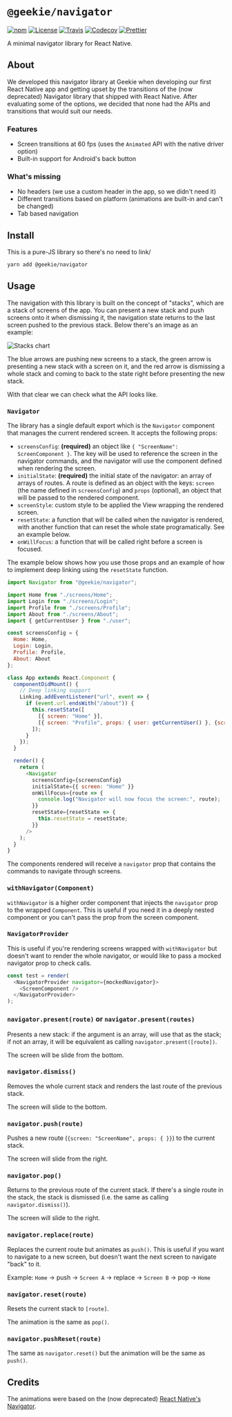 # `@geekie/navigator`

[![npm](https://badgen.net/npm/v/@geekie/navigator)](https://npmjs.org/@geekie/navigator)
[![License](https://badgen.net/badge/license/MIT/blue)](LICENSE)
[![Travis](https://badgen.net/travis/geekie/navigator)](https://travis-ci.com/geekie/navigator)
[![Codecov](https://badgen.net/codecov/c/github/geekie/navigator)](https://codecov.io/gh/geekie/navigator)
[![Prettier](https://badgen.net/badge/code%20style/prettier/ff69b4)](https://github.com/prettier/prettier)

A minimal navigator library for React Native.

## About

We developed this navigator library at Geekie when developing our first React Native app and getting upset by the transitions of the (now deprecated) Navigator library that shipped with React Native. After evaluating some of the options, we decided that none had the APIs and transitions that would suit our needs.

### Features

- Screen transitions at 60 fps (uses the `Animated` API with the native driver option)
- Built-in support for Android's back button

### What's missing

- No headers (we use a custom header in the app, so we didn't need it)
- Different transitions based on platform (animations are built-in and can't be changed)
- Tab based navigation

## Install

This is a pure-JS library so there's no need to link/

```sh
yarn add @geekie/navigator
```

## Usage

The navigation with this library is built on the concept of "stacks", which are a stack of screens of the app. You can present a new stack and push screens onto it when dismissing it, the navigation state returns to the last screen pushed to the previous stack. Below there's an image as an example:

![Stacks chart](https://user-images.githubusercontent.com/1574588/43719589-7a22ba5c-9964-11e8-98b4-067ed320a203.png)

The blue arrows are pushing new screens to a stack, the green arrow is presenting a new stack with a screen on it, and the red arrow is dismissing a whole stack and coming to back to the state right before presenting the new stack.

With that clear we can check what the API looks like.

### `Navigator`

The library has a single default export which is the `Navigator` component that manages the current rendered screen. It accepts the following props:

- `screensConfig`: **(required)** an object like `{ "ScreenName": ScreenComponent }`. The key will be used to reference the screen in the navigator commands, and the navigator will use the component defined when rendering the screen.
- `initialState`: **(required)** the initial state of the navigator: an array of arrays of routes. A route is defined as an object with the keys: `screen` (the name defined in `screensConfig`) and `props` (optional), an object that will be passed to the rendered component.
- `screenStyle`: custom style to be applied the View wrapping the rendered screen.
- `resetState`: a function that will be called when the navigator is rendered, with another function that can reset the whole state programatically. See an example below.
- `onWillFocus`: a function that will be called right before a screen is focused.

The example below shows how you use those props and an example of how to implement deep linking using the `resetState` function.

```js
import Navigator from "@geekie/navigator";

import Home from "./screens/Home";
import Login from "./screens/Login";
import Profile from "./screens/Profile";
import About from "./screens/About";
import { getCurrentUser } from "./user";

const screensConfig = {
  Home: Home,
  Login: Login,
  Profile: Profile,
  About: About
};

class App extends React.Component {
  componentDidMount() {
    // Deep linking support
    Linking.addEventListener("url", event => {
      if (event.url.endsWith("/about")) {
        this.resetState([
          [{ screen: "Home" }],
          [{ screen: "Profile", props: { user: getCurrentUser() }, {screen: "About"} }]
        ]);
      }
    });
  }

  render() {
    return (
      <Navigator
        screensConfig={screensConfig}
        initialState={{ screen: "Home" }}
        onWillFocus={route => {
          console.log("Navigator will now focus the screen:", route);
        }}
        resetState={resetState => {
          this.resetState = resetState;
        }}
      />
    );
  }
}
```

The components rendered will receive a `navigator` prop that contains the commands to navigate through screens.

### `withNavigator(Component)`

`withNavigator` is a higher order component that injects the `navigator` prop to the wrapped `Component`. This is useful if you need it in a deeply nested component or you can't pass the prop from the screen component.

### `NavigatorProvider`

This is useful if you're rendering screens wrapped with `withNavigator` but doesn't want to render the whole navigator, or would like to pass a mocked navigator prop to check calls.

```js
const test = render(
  <NavigatorProvider navigator={mockedNavigator}>
    <ScreenComponent />
  </NavigatorProvider>
);
```

### `navigator.present(route)` or `navigator.present(routes)`

Presents a new stack: if the argument is an array, will use that as the stack; if not an array, it will be equivalent as calling `navigator.present([route])`.

The screen will be slide from the bottom.

### `navigator.dismiss()`

Removes the whole current stack and renders the last route of the previous stack.

The screen will slide to the bottom.

### `navigator.push(route)`

Pushes a new route (`{screen: "ScreenName", props: { }}`) to the current stack.

The screen will slide from the right.

### `navigator.pop()`

Returns to the previous route of the current stack. If there's a single route in the stack, the stack is dismissed (i.e. the same as calling `navigator.dismiss()`).

The screen will slide to the right.

### `navigator.replace(route)`

Replaces the current route but animates as `push()`. This is useful if you want to navigate to a new screen, but doesn't want the next screen to navigate "back" to it.

Example: `Home` -> push -> `Screen A` -> replace -> `Screen B` -> pop -> `Home`

### `navigator.reset(route)`

Resets the current stack to `[route]`.

The animation is the same as `pop()`.

### `navigator.pushReset(route)`

The same as `navigator.reset()` but the animation will be the same as `push()`.

## Credits

The animations were based on the (now deprecated) [React Native's Navigator](https://github.com/facebookarchive/react-native-custom-components/blob/master/src/NavigatorSceneConfigs.js).
